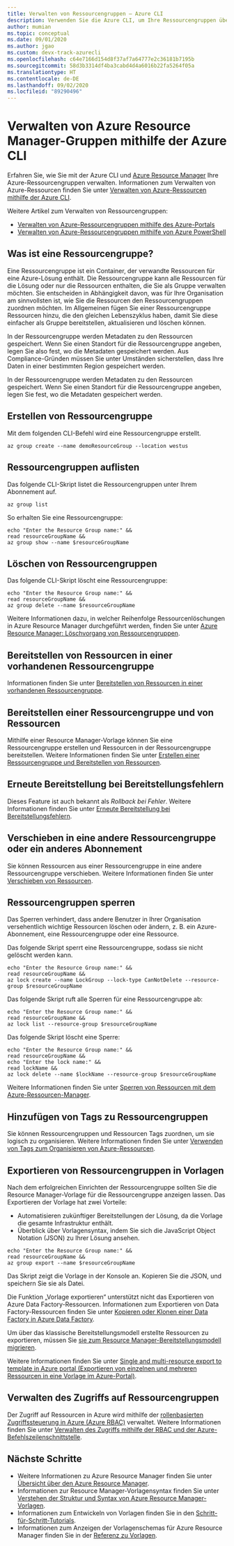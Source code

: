 ```yaml
---
title: Verwalten von Ressourcengruppen – Azure CLI
description: Verwenden Sie die Azure CLI, um Ihre Ressourcengruppen über Azure Resource Manager zu verwalten. Hier wird gezeigt, wie Sie Ressourcengruppen erstellen, auflisten und löschen.
author: mumian
ms.topic: conceptual
ms.date: 09/01/2020
ms.author: jgao
ms.custom: devx-track-azurecli
ms.openlocfilehash: c64e7166d154d8f37af7a64777e2c36181b7195b
ms.sourcegitcommit: 58d3b3314df4ba3cabd4d4a6016b22fa5264f05a
ms.translationtype: HT
ms.contentlocale: de-DE
ms.lasthandoff: 09/02/2020
ms.locfileid: "89290496"
---
```

# <a name="manage-azure-resource-manager-resource-groups-by-using-azure-cli"></a>Verwalten von Azure Resource Manager-Gruppen mithilfe der Azure CLI

Erfahren Sie, wie Sie mit der Azure CLI und [Azure Resource Manager](overview.md) Ihre Azure-Ressourcengruppen verwalten. Informationen zum Verwalten von Azure-Ressourcen finden Sie unter [Verwalten von Azure-Ressourcen mithilfe der Azure CLI](manage-resources-cli.md).

Weitere Artikel zum Verwalten von Ressourcengruppen:

- [Verwalten von Azure-Ressourcengruppen mithilfe des Azure-Portals](manage-resources-portal.md)
- [Verwalten von Azure-Ressourcengruppen mithilfe von Azure PowerShell](manage-resources-powershell.md)

## <a name="what-is-a-resource-group"></a>Was ist eine Ressourcengruppe?

Eine Ressourcengruppe ist ein Container, der verwandte Ressourcen für eine Azure-Lösung enthält. Die Ressourcengruppe kann alle Ressourcen für die Lösung oder nur die Ressourcen enthalten, die Sie als Gruppe verwalten möchten. Sie entscheiden in Abhängigkeit davon, was für Ihre Organisation am sinnvollsten ist, wie Sie die Ressourcen den Ressourcengruppen zuordnen möchten. Im Allgemeinen fügen Sie einer Ressourcengruppe Ressourcen hinzu, die den gleichen Lebenszyklus haben, damit Sie diese einfacher als Gruppe bereitstellen, aktualisieren und löschen können.

In der Ressourcengruppe werden Metadaten zu den Ressourcen gespeichert. Wenn Sie einen Standort für die Ressourcengruppe angeben, legen Sie also fest, wo die Metadaten gespeichert werden. Aus Compliance-Gründen müssen Sie unter Umständen sicherstellen, dass Ihre Daten in einer bestimmten Region gespeichert werden.

In der Ressourcengruppe werden Metadaten zu den Ressourcen gespeichert. Wenn Sie einen Standort für die Ressourcengruppe angeben, legen Sie fest, wo die Metadaten gespeichert werden.

## <a name="create-resource-groups"></a>Erstellen von Ressourcengruppe

Mit dem folgenden CLI-Befehl wird eine Ressourcengruppe erstellt.

```azurecli-interactive
az group create --name demoResourceGroup --location westus
```

## <a name="list-resource-groups"></a>Ressourcengruppen auflisten

Das folgende CLI-Skript listet die Ressourcengruppen unter Ihrem Abonnement auf.

```azurecli-interactive
az group list
```

So erhalten Sie eine Ressourcengruppe:

```azurecli-interactive
echo "Enter the Resource Group name:" &&
read resourceGroupName &&
az group show --name $resourceGroupName
```

## <a name="delete-resource-groups"></a>Löschen von Ressourcengruppen

Das folgende CLI-Skript löscht eine Ressourcengruppe:

```azurecli-interactive
echo "Enter the Resource Group name:" &&
read resourceGroupName &&
az group delete --name $resourceGroupName
```

Weitere Informationen dazu, in welcher Reihenfolge Ressourcenlöschungen in Azure Resource Manager durchgeführt werden, finden Sie unter [Azure Resource Manager: Löschvorgang von Ressourcengruppen](delete-resource-group.md).

## <a name="deploy-resources-to-an-existing-resource-group"></a>Bereitstellen von Ressourcen in einer vorhandenen Ressourcengruppe

Informationen finden Sie unter [Bereitstellen von Ressourcen in einer vorhandenen Ressourcengruppe](manage-resources-cli.md#deploy-resources-to-an-existing-resource-group).

## <a name="deploy-a-resource-group-and-resources"></a>Bereitstellen einer Ressourcengruppe und von Ressourcen

Mithilfe einer Resource Manager-Vorlage können Sie eine Ressourcengruppe erstellen und Ressourcen in der Ressourcengruppe bereitstellen. Weitere Informationen finden Sie unter [Erstellen einer Ressourcengruppe und Bereitstellen von Ressourcen](../templates/deploy-to-subscription.md#resource-groups).

## <a name="redeploy-when-deployment-fails"></a>Erneute Bereitstellung bei Bereitstellungsfehlern

Dieses Feature ist auch bekannt als *Rollback bei Fehler*. Weitere Informationen finden Sie unter [Erneute Bereitstellung bei Bereitstellungsfehlern](../templates/rollback-on-error.md).

## <a name="move-to-another-resource-group-or-subscription"></a>Verschieben in eine andere Ressourcengruppe oder ein anderes Abonnement

Sie können Ressourcen aus einer Ressourcengruppe in eine andere Ressourcengruppe verschieben. Weitere Informationen finden Sie unter [Verschieben von Ressourcen](manage-resources-cli.md#move-resources).

## <a name="lock-resource-groups"></a>Ressourcengruppen sperren

Das Sperren verhindert, dass andere Benutzer in Ihrer Organisation versehentlich wichtige Ressourcen löschen oder ändern, z. B. ein Azure-Abonnement, eine Ressourcengruppe oder eine Ressource. 

Das folgende Skript sperrt eine Ressourcengruppe, sodass sie nicht gelöscht werden kann.

```azurecli-interactive
echo "Enter the Resource Group name:" &&
read resourceGroupName &&
az lock create --name LockGroup --lock-type CanNotDelete --resource-group $resourceGroupName  
```

Das folgende Skript ruft alle Sperren für eine Ressourcengruppe ab:

```azurecli-interactive
echo "Enter the Resource Group name:" &&
read resourceGroupName &&
az lock list --resource-group $resourceGroupName  
```

Das folgende Skript löscht eine Sperre:

```azurecli-interactive
echo "Enter the Resource Group name:" &&
read resourceGroupName &&
echo "Enter the lock name:" &&
read lockName &&
az lock delete --name $lockName --resource-group $resourceGroupName
```

Weitere Informationen finden Sie unter [Sperren von Ressourcen mit dem Azure-Ressourcen-Manager](lock-resources.md).

## <a name="tag-resource-groups"></a>Hinzufügen von Tags zu Ressourcengruppen

Sie können Ressourcengruppen und Ressourcen Tags zuordnen, um sie logisch zu organisieren. Weitere Informationen finden Sie unter [Verwenden von Tags zum Organisieren von Azure-Ressourcen](tag-resources.md#azure-cli).

## <a name="export-resource-groups-to-templates"></a>Exportieren von Ressourcengruppen in Vorlagen

Nach dem erfolgreichen Einrichten der Ressourcengruppe sollten Sie die Resource Manager-Vorlage für die Ressourcengruppe anzeigen lassen. Das Exportieren der Vorlage hat zwei Vorteile:

- Automatisieren zukünftiger Bereitstellungen der Lösung, da die Vorlage die gesamte Infrastruktur enthält.
- Überblick über Vorlagensyntax, indem Sie sich die JavaScript Object Notation (JSON) zu Ihrer Lösung ansehen.

```azurecli-interactive
echo "Enter the Resource Group name:" &&
read resourceGroupName &&
az group export --name $resourceGroupName  
```

Das Skript zeigt die Vorlage in der Konsole an.  Kopieren Sie die JSON, und speichern Sie sie als Datei.

Die Funktion „Vorlage exportieren“ unterstützt nicht das Exportieren von Azure Data Factory-Ressourcen. Informationen zum Exportieren von Data Factory-Ressourcen finden Sie unter [Kopieren oder Klonen einer Data Factory in Azure Data Factory](https://aka.ms/exportTemplateViaAdf).

Um über das klassische Bereitstellungsmodell erstellte Ressourcen zu exportieren, müssen Sie [sie zum Resource Manager-Bereitstellungsmodell migrieren](https://aka.ms/migrateclassicresourcetoarm).

Weitere Informationen finden Sie unter [Single and multi-resource export to template in Azure portal (Exportieren von einzelnen und mehreren Ressourcen in eine Vorlage im Azure-Portal)](../templates/export-template-portal.md).

## <a name="manage-access-to-resource-groups"></a>Verwalten des Zugriffs auf Ressourcengruppen

Der Zugriff auf Ressourcen in Azure wird mithilfe der [rollenbasierten Zugriffssteuerung in Azure (Azure RBAC)](../../role-based-access-control/overview.md) verwaltet. Weitere Informationen finden Sie unter [Verwalten des Zugriffs mithilfe der RBAC und der Azure-Befehlszeilenschnittstelle](../../role-based-access-control/role-assignments-cli.md).

## <a name="next-steps"></a>Nächste Schritte

- Weitere Informationen zu Azure Resource Manager finden Sie unter [Übersicht über den Azure Resource Manager](overview.md).
- Informationen zur Resource Manager-Vorlagensyntax finden Sie unter [Verstehen der Struktur und Syntax von Azure Resource Manager-Vorlagen](../templates/template-syntax.md).
- Informationen zum Entwickeln von Vorlagen finden Sie in den [Schritt-für-Schritt-Tutorials](../index.yml).
- Informationen zum Anzeigen der Vorlagenschemas für Azure Resource Manager finden Sie in der [Referenz zu Vorlagen](/azure/templates/).
